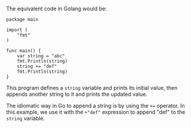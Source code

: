 The equivalent code in Golang would be:

```golang
package main

import (
	"fmt"
)

func main() {
	var string = "abc"
	fmt.Println(string)
	string += "def"
	fmt.Println(string)
}
```
This program defines a `string` variable and prints its initial value, then appends another string to it and prints the updated value. 

The idiomatic way in Go to append a string is by using the `+=` operator. In this example, we use it with the `+"def"` expression to append "def" to the `string` variable.
